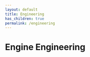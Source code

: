 ```yaml
---
layout: default
title: Engineering
has_children: true
permalink: /engineering
---
```


# Engine Engineering
